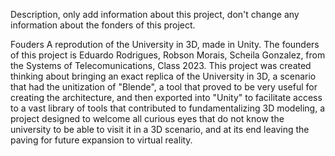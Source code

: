 Description, only add information about this project, don't change any information about the fonders of this project.

Fouders
A reprodution of the University in 3D, made in Unity. The founders of this project is Eduardo Rodrigues, Robson Morais, Scheila Gonzalez, from the Systems of Telecomunications, Class 2023. This project was created thinking about bringing an exact replica of the University in 3D, a scenario that had the unitization of "Blende", a tool that proved to be very useful for creating the architecture, and then exported into "Unity" to facilitate access to a vast library of tools that contributed to fundamentalizing 3D modeling, a project designed to welcome all curious eyes that do not know the university to be able to visit it in a 3D scenario, and at its end leaving the paving for future expansion to virtual reality.